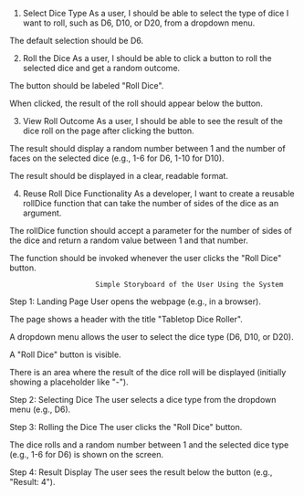 1. Select Dice Type
   As a user, I should be able to select the type of dice I want to roll, such as D6, D10, or D20, from a dropdown menu.

The default selection should be D6.

2. Roll the Dice
   As a user, I should be able to click a button to roll the selected dice and get a random outcome.

The button should be labeled "Roll Dice".

When clicked, the result of the roll should appear below the button.

3. View Roll Outcome
   As a user, I should be able to see the result of the dice roll on the page after clicking the button.

The result should display a random number between 1 and the number of faces on the selected dice (e.g., 1-6 for D6, 1-10 for D10).

The result should be displayed in a clear, readable format.

4. Reuse Roll Dice Functionality
   As a developer, I want to create a reusable rollDice function that can take the number of sides of the dice as an argument.

The rollDice function should accept a parameter for the number of sides of the dice and return a random value between 1 and that number.

The function should be invoked whenever the user clicks the "Roll Dice" button.

                         Simple Storyboard of the User Using the System

Step 1: Landing Page
User opens the webpage (e.g., in a browser).

The page shows a header with the title "Tabletop Dice Roller".

A dropdown menu allows the user to select the dice type (D6, D10, or D20).

A "Roll Dice" button is visible.

There is an area where the result of the dice roll will be displayed (initially showing a placeholder like "-").

Step 2: Selecting Dice
The user selects a dice type from the dropdown menu (e.g., D6).

Step 3: Rolling the Dice
The user clicks the "Roll Dice" button.

The dice rolls and a random number between 1 and the selected dice type (e.g., 1-6 for D6) is shown on the screen.

Step 4: Result Display
The user sees the result below the button (e.g., "Result: 4").
